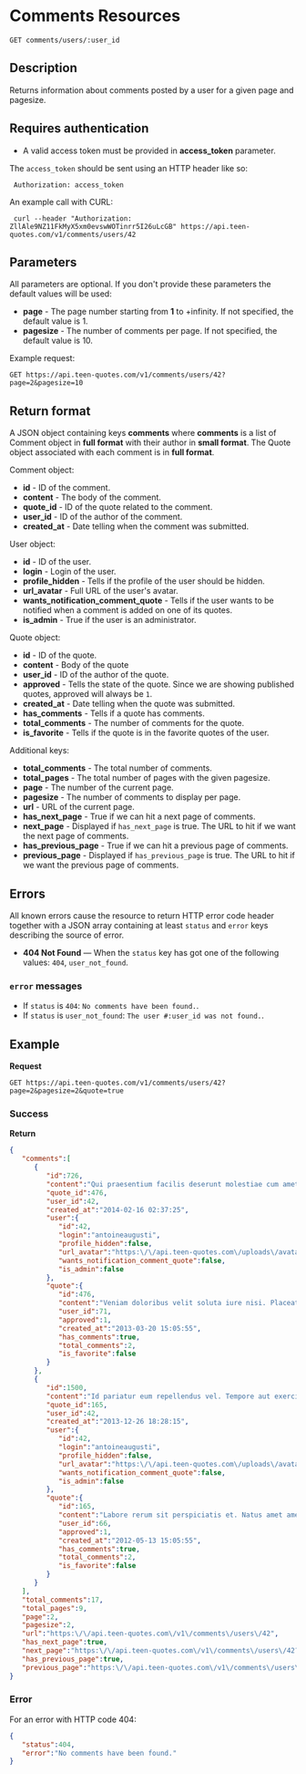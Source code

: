 # Comments Resources

    GET comments/users/:user_id

## Description
Returns information about comments posted by a user for a given page and pagesize.

## Requires authentication
* A valid access token must be provided in **access_token** parameter.

The `access_token` should be sent using an HTTP header like so:

     Authorization: access_token

An example call with CURL:

     curl --header "Authorization: ZllAle9NZ11FkMyX5xm0evswWOTinrr5I26uLcGB" https://api.teen-quotes.com/v1/comments/users/42

## Parameters
All parameters are optional. If you don't provide these parameters the default values will be used:

- **page** - The page number starting from **1** to +infinity. If not specified, the default value is 1.
- **pagesize** - The number of comments per page. If not specified, the default value is 10.

Example request:

    GET https://api.teen-quotes.com/v1/comments/users/42?page=2&pagesize=10

## Return format
A JSON object containing keys **comments** where **comments** is a list of Comment object in **full format** with their author in **small format**. The Quote object associated with each comment is in **full format**.

Comment object:

- **id** - ID of the comment.
- **content** - The body of the comment.
- **quote_id** - ID of the quote related to the comment.
- **user_id** - ID of the author of the comment.
- **created_at** - Date telling when the comment was submitted.

User object:

- **id** - ID of the user.
- **login** - Login of the user.
- **profile_hidden** - Tells if the profile of the user should be hidden.
- **url_avatar** - Full URL of the user's avatar.
- **wants_notification_comment_quote** - Tells if the user wants to be notified when a comment is added on one of its quotes.
- **is_admin** - True if the user is an administrator.

Quote object:

- **id** - ID of the quote.
- **content** - Body of the quote
- **user_id** - ID of the author of the quote.
- **approved** - Tells the state of the quote. Since we are showing published quotes, approved will always be `1`.
- **created_at** - Date telling when the quote was submitted.
- **has_comments** - Tells if a quote has comments.
- **total_comments** - The number of comments for the quote.
- **is_favorite** - Tells if the quote is in the favorite quotes of the user.


Additional keys:

- **total_comments** - The total number of comments.
- **total_pages** - The total number of pages with the given pagesize.
- **page** - The number of the current page.
- **pagesize** - The number of comments to display per page.
- **url** - URL of the current page.
- **has_next_page** - True if we can hit a next page of comments.
- **next_page** - Displayed if `has_next_page` is true. The URL to hit if we want the next page of comments.
- **has_previous_page** - True if we can hit a previous page of comments.
- **previous_page** - Displayed if `has_previous_page` is true. The URL to hit if we want the previous page of comments.

## Errors
All known errors cause the resource to return HTTP error code header together with a JSON array containing at least `status` and `error` keys describing the source of error.

- **404 Not Found** — When the `status` key has got one of the following values: `404`, `user_not_found`.

### `error` messages
- If `status` is `404`: `No comments have been found.`.
- If `status` is `user_not_found`: `The user #:user_id was not found.`.

## Example
**Request**

    GET https://api.teen-quotes.com/v1/comments/users/42?page=2&pagesize=2&quote=true

### Success
**Return**
``` json
{
   "comments":[
      {
         "id":726,
         "content":"Qui praesentium facilis deserunt molestiae cum amet qui. At possimus sint culpa rerum. A blanditiis nemo beatae vel.",
         "quote_id":476,
         "user_id":42,
         "created_at":"2014-02-16 02:37:25",
         "user":{
            "id":42,
            "login":"antoineaugusti",
            "profile_hidden":false,
            "url_avatar":"https:\/\/api.teen-quotes.com\/uploads\/avatar\/42.png",
            "wants_notification_comment_quote":false,
            "is_admin":false
         },
         "quote":{
            "id":476,
            "content":"Veniam doloribus velit soluta iure nisi. Placeat adipisci voluptatem ab similique. Facere nihil reiciendis sed et sit omnis.",
            "user_id":71,
            "approved":1,
            "created_at":"2013-03-20 15:05:55",
            "has_comments":true,
            "total_comments":2,
            "is_favorite":false
         }
      },
      {
         "id":1500,
         "content":"Id pariatur eum repellendus vel. Tempore aut exercitationem dolorem quia consectetur. Fugit voluptatum totam voluptatem.",
         "quote_id":165,
         "user_id":42,
         "created_at":"2013-12-26 18:28:15",
         "user":{
            "id":42,
            "login":"antoineaugusti",
            "profile_hidden":false,
            "url_avatar":"https:\/\/api.teen-quotes.com\/uploads\/avatar\/42.png",
            "wants_notification_comment_quote":false,
            "is_admin":false
         },
         "quote":{
            "id":165,
            "content":"Labore rerum sit perspiciatis et. Natus amet amet id veritatis ut qui reiciendis. Quibusdam iure corrupti ratione perspiciatis alias quaerat et.",
            "user_id":66,
            "approved":1,
            "created_at":"2012-05-13 15:05:55",
            "has_comments":true,
            "total_comments":2,
            "is_favorite":false
         }
      }
   ],
   "total_comments":17,
   "total_pages":9,
   "page":2,
   "pagesize":2,
   "url":"https:\/\/api.teen-quotes.com\/v1\/comments\/users\/42",
   "has_next_page":true,
   "next_page":"https:\/\/api.teen-quotes.com\/v1\/comments\/users\/42?page=3&pagesize=2",
   "has_previous_page":true,
   "previous_page":"https:\/\/api.teen-quotes.com\/v1\/comments\/users\/42?page=1&pagesize=2"
}
```

### Error
For an error with HTTP code 404:
``` json
{
   "status":404,
   "error":"No comments have been found."
}
```